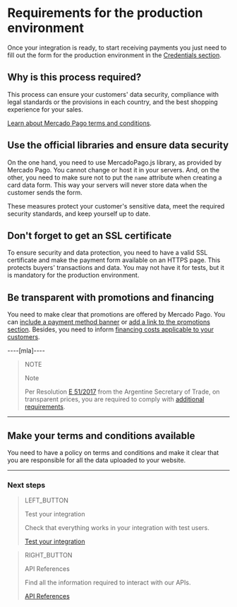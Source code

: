 # Requirements for the production environment

Once your integration is ready, to start receiving payments you just need to fill out the form for the production environment in the [Credentials section]([FAKER][CREDENTIALS][URL]).

## Why is this process required?

This process can ensure your customers' data security, compliance with legal standards or the provisions in each country, and the best shopping experience for your sales.

[Learn about Mercado Pago terms and conditions](https://www.mercadopago[FAKER][URL][DOMAIN]/ayuda/terminos-y-condiciones_299).

## Use the official libraries and ensure data security

On the one hand, you need to use MercadoPago.js library, as provided by Mercado Pago. You cannot change or host it in your servers. And, on the other, you need to make sure not to put the `name` attribute when creating a card data form. This way your servers will never store data when the customer sends the form.

These measures protect your customer's sensitive data, meet the required security standards, and keep yourself up to date.

## Don't forget to get an SSL certificate

To ensure security and data protection, you need to have a valid SSL certificate and make the payment form available on an HTTPS page. This protects buyers' transactions and data. You may not have it for tests, but it is mandatory for the production environment.

## Be transparent with promotions and financing

You need to make clear that promotions are offered by Mercado Pago. You can [include a payment method banner](https://www.mercadopago[FAKER][URL][DOMAIN]/developers/en/guides/banners/introduction/) or [add a link to the promotions section](https://www.mercadopago.com/mla/credit_card_promos.htm). Besides, you need to inform [financing costs applicable to your customers](https://www.mercadopago[FAKER][URL][DOMAIN]/ayuda/costos-financiacion_621).

----[mla]----
> NOTE
>
> Note
>
> Per Resolution [E 51/2017](https://www.boletinoficial.gob.ar/#!DetalleNormaBusquedaRapida/158269/20170125/resolucion%2051) from the Argentine Secretary of Trade, on transparent prices, you are required to comply with [additional requirements](https://www.mercadopago.com.ar/developers/en/guides/localization/considerations-argentina/).
------------

## Make your terms and conditions available

You need to have a policy on terms and conditions and make it clear that you are responsible for all the data uploaded to your website.

---
### Next steps

> LEFT_BUTTON
>
> Test your integration
>
> Check that everything works in your integration with test users.
>
> [Test your integration](https://www.mercadopago[FAKER][URL][DOMAIN]/developers/en/guides/payments/api/test-integration/)

> RIGHT_BUTTON
>
> API References
>
> Find all the information required to interact with our APIs.
>
> [API References](https://www.mercadopago[FAKER][URL][DOMAIN]/developers/en/reference/)
